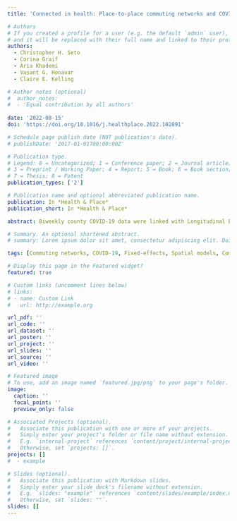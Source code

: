 ```yaml
---
title: 'Connected in health: Place-to-place commuting networks and COVID-19 spillovers'

# Authors
# If you created a profile for a user (e.g. the default `admin` user), write the username (folder name) here
# and it will be replaced with their full name and linked to their profile.
authors:
  - Christopher H. Seto
  - Corina Graif
  - Aria Khademi
  - Vasant G. Honavar
  - Claire E. Kelling

# Author notes (optional)
#  author_notes: 
#  - 'Equal contribution by all authors'
 
date: '2022-08-15'
doi: 'https://doi.org/10.1016/j.healthplace.2022.102891'

# Schedule page publish date (NOT publication's date).
# publishDate: '2017-01-01T00:00:00Z'

# Publication type.
# Legend: 0 = Uncategorized; 1 = Conference paper; 2 = Journal article;
# 3 = Preprint / Working Paper; 4 = Report; 5 = Book; 6 = Book section;
# 7 = Thesis; 8 = Patent
publication_types: ['2']

# Publication name and optional abbreviated publication name.
publication: In *Health & Place*
publication_short: In *Health & Place*

abstract: Biweekly county COVID-19 data were linked with Longitudinal Employer-Household Dynamics data to analyze population risk exposures enabled by pre-pandemic, country-wide commuter networks. Results from fixed-effects, spatial, and computational statistical approaches showed that commuting network exposure to COVID-19 predicted an area's COVID-19 cases and deaths, indicating spillovers. Commuting spillovers between counties were independent from geographic contiguity, pandemic-time mobility, or social media ties. Results suggest that commuting connections form enduring social linkages with effects on health that can withstand mobility disruptions. Findings contribute to a growing relational view of health and place, with implications for neighborhood effects research and place-based policies.

# Summary. An optional shortened abstract.
# summary: Lorem ipsum dolor sit amet, consectetur adipiscing elit. Duis posuere tellus ac convallis placerat. Proin tincidunt magna sed ex sollicitudin condimentum.

tags: [Commuting networks, COVID-19, Fixed-effects, Spatial models, Computational statistics, Mobility data]

# Display this page in the Featured widget?
featured: true

# Custom links (uncomment lines below)
# links:
# - name: Custom Link
#   url: http://example.org

url_pdf: ''
url_code: ''
url_dataset: ''
url_poster: ''
url_project: ''
url_slides: ''
url_source: ''
url_video: ''

# Featured image
# To use, add an image named `featured.jpg/png` to your page's folder.
image:
  caption: ''
  focal_point: ''
  preview_only: false

# Associated Projects (optional).
#   Associate this publication with one or more of your projects.
#   Simply enter your project's folder or file name without extension.
#   E.g. `internal-project` references `content/project/internal-project/index.md`.
#   Otherwise, set `projects: []`.
projects: []
#  - example

# Slides (optional).
#   Associate this publication with Markdown slides.
#   Simply enter your slide deck's filename without extension.
#   E.g. `slides: "example"` references `content/slides/example/index.md`.
#   Otherwise, set `slides: ""`.
slides: []
---
```

